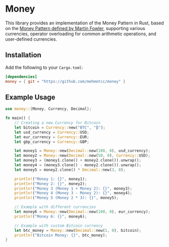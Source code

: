 # Money

This library provides an implementation of the Money Pattern in Rust, based on the [Money Pattern defined by Martin Fowler](https://martinfowler.com/eaaCatalog/money.html), supporting various currencies, operator overloading for common arithmetic operations, and user-defined currencies.

## Installation

Add the following to your `Cargo.toml`:

```toml
[dependencies]
money = { git = "https://github.com/mehmetcc/money" }
```

## Example Usage

```rust
use money::{Money, Currency, Decimal};

fn main() {
    // Creating a new Currency for Bitcoin
    let bitcoin = Currency::new("BTC", "₿");
    let usd_currency = Currency::USD;
    let eur_currency = Currency::EUR;
    let gbp_currency = Currency::GBP;

    let money1 = Money::new(Decimal::new(100, 0), usd_currency);
    let money2 = Money::new(Decimal::new(50, 0), Currency::USD);
    let money3 = (money1.clone() + money2.clone()).unwrap();
    let money4 = (money3.clone() - money2.clone()).unwrap();
    let money5 = money2.clone() * Decimal::new(3, 0);

    println!("Money 1: {}", money1);
    println!("Money 2: {}", money2);
    println!("Money 3 (Money 1 + Money 2): {}", money3);
    println!("Money 4 (Money 3 - Money 2): {}", money4);
    println!("Money 5 (Money 2 * 3): {}", money5);

    // Example with different currencies
    let money6 = Money::new(Decimal::new(100, 0), eur_currency);
    println!("Money 6: {}", money6);

    // Example with custom Bitcoin currency
    let btc_money = Money::new(Decimal::new(1, 0), bitcoin);
    println!("Bitcoin Money: {}", btc_money);
}
```
